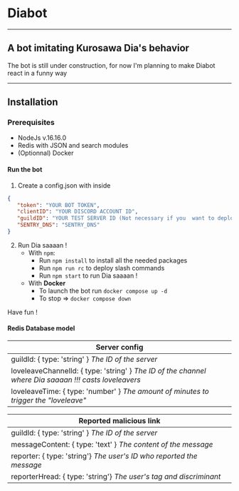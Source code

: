 # Diabot
___
## A bot imitating Kurosawa Dia's behavior

The bot is still under construction, for now I'm planning to make Diabot react in a funny way
___
## Installation

### Prerequisites
* NodeJs v.16.16.0
* Redis with JSON and search modules
* (Optionnal) Docker

#### Run the bot

1. Create a config.json with inside
```json
{
   "token": "YOUR BOT TOKEN",
   "clientID": "YOUR DISCORD ACCOUNT ID",
   "guildID": "YOUR TEST SERVER ID (Not necessary if you  want to deploy global slash command)",
   "SENTRY_DNS": "SENTRY_DNS"
}
```

2. Run Dia saaaan !
    * With `npm`:
        * Run `npm install` to install all the needed packages
        * Run `npm run rc` to deploy slash commands
        * Run `npm start` to run Dia saaaan !
    * With **Docker**
        * To launch the bot run `docker compose up -d`
        * To stop => `docker compose down`

Have fun !

#### Redis Database model
|Server config|
|---|
|guildId: { type: 'string' } *The ID of the server*|
|loveleaveChannelId: { type: 'string' } *The ID of the channel where Dia saaaan !!! casts loveleavers*|
|loveleaveTime: { type: 'number' } *The amount of minutes to trigger the "loveleave"*|

|Reported malicious link|
|---|
|guildId: { type: 'string' } *The ID of the server*|
|messageContent: { type: 'text' } *The content of the message*|
|reporter: { type: 'string'} *The user's ID who reported the message*|
|reporterHread: { type: 'string'} *The user's tag and discriminant*|
